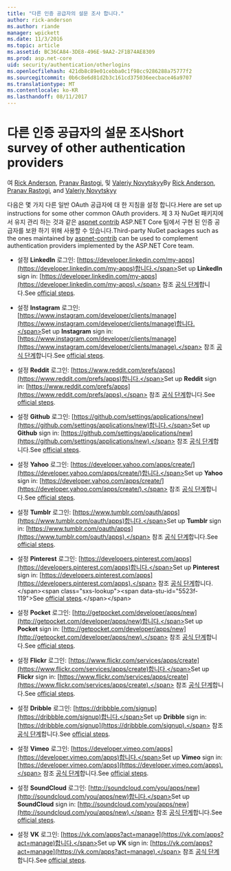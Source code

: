 ```yaml
---
title: "다른 인증 공급자의 설문 조사 합니다."
author: rick-anderson
ms.author: riande
manager: wpickett
ms.date: 11/3/2016
ms.topic: article
ms.assetid: BC36CA84-3DE8-496E-9AA2-2F1B74AE8309
ms.prod: asp.net-core
uid: security/authentication/otherlogins
ms.openlocfilehash: 421db8c89e01cebba0c1f98cc9286288a75777f2
ms.sourcegitcommit: 0b6c8e6d81d2b3c161cd375036eecbace46a9707
ms.translationtype: MT
ms.contentlocale: ko-KR
ms.lasthandoff: 08/11/2017
---
```

# <a name="short-survey-of-other-authentication-providers"></a><span data-ttu-id="5523f-102">다른 인증 공급자의 설문 조사</span><span class="sxs-lookup"><span data-stu-id="5523f-102">Short survey of other authentication providers</span></span>

<a name=security-authentication-other-logins></a>

<span data-ttu-id="5523f-103">여 [Rick Anderson](https://twitter.com/RickAndMSFT), [Pranav Rastogi](https://github.com/rustd), 및 [Valeriy Novytskyy](https://github.com/01binary)</span><span class="sxs-lookup"><span data-stu-id="5523f-103">By [Rick Anderson](https://twitter.com/RickAndMSFT), [Pranav Rastogi](https://github.com/rustd), and [Valeriy Novytskyy](https://github.com/01binary)</span></span>

<span data-ttu-id="5523f-104">다음은 몇 가지 다른 일반 OAuth 공급자에 대 한 지침을 설정 합니다.</span><span class="sxs-lookup"><span data-stu-id="5523f-104">Here are set up instructions for some other common OAuth providers.</span></span> <span data-ttu-id="5523f-105">제 3 자 NuGet 패키지에서 유지 관리 하는 것과 같은 [aspnet contrib](https://www.nuget.org/packages?q=owners%3Aaspnet-contrib+title%3AOAuth) ASP.NET Core 팀에서 구현 된 인증 공급자를 보완 하기 위해 사용할 수 있습니다.</span><span class="sxs-lookup"><span data-stu-id="5523f-105">Third-party NuGet packages such as the ones maintained by [aspnet-contrib](https://www.nuget.org/packages?q=owners%3Aaspnet-contrib+title%3AOAuth) can be used to complement authentication providers implemented by the ASP.NET Core team.</span></span>

* <span data-ttu-id="5523f-106">설정 **LinkedIn** 로그인: [https://developer.linkedin.com/my-apps](https://developer.linkedin.com/my-apps)합니다.</span><span class="sxs-lookup"><span data-stu-id="5523f-106">Set up **LinkedIn** sign in: [https://developer.linkedin.com/my-apps](https://developer.linkedin.com/my-apps).</span></span> <span data-ttu-id="5523f-107">참조 [공식 단계](https://developer.linkedin.com/docs/oauth2)합니다.</span><span class="sxs-lookup"><span data-stu-id="5523f-107">See [official steps](https://developer.linkedin.com/docs/oauth2).</span></span>

* <span data-ttu-id="5523f-108">설정 **Instagram** 로그인: [https://www.instagram.com/developer/clients/manage](https://www.instagram.com/developer/clients/manage)합니다.</span><span class="sxs-lookup"><span data-stu-id="5523f-108">Set up **Instagram** sign in: [https://www.instagram.com/developer/clients/manage](https://www.instagram.com/developer/clients/manage).</span></span> <span data-ttu-id="5523f-109">참조 [공식 단계](https://www.instagram.com/developer/authentication/)합니다.</span><span class="sxs-lookup"><span data-stu-id="5523f-109">See [official steps](https://www.instagram.com/developer/authentication/).</span></span>

* <span data-ttu-id="5523f-110">설정 **Reddit** 로그인: [https://www.reddit.com/prefs/apps](https://www.reddit.com/prefs/apps)합니다.</span><span class="sxs-lookup"><span data-stu-id="5523f-110">Set up **Reddit** sign in: [https://www.reddit.com/prefs/apps](https://www.reddit.com/prefs/apps).</span></span> <span data-ttu-id="5523f-111">참조 [공식 단계](https://github.com/reddit/reddit/wiki/OAuth2-Quick-Start-Example)합니다.</span><span class="sxs-lookup"><span data-stu-id="5523f-111">See [official steps](https://github.com/reddit/reddit/wiki/OAuth2-Quick-Start-Example).</span></span>

* <span data-ttu-id="5523f-112">설정 **Github** 로그인: [https://github.com/settings/applications/new](https://github.com/settings/applications/new)합니다.</span><span class="sxs-lookup"><span data-stu-id="5523f-112">Set up **Github** sign in: [https://github.com/settings/applications/new](https://github.com/settings/applications/new).</span></span> <span data-ttu-id="5523f-113">참조 [공식 단계](https://developer.github.com/v3/oauth/)합니다.</span><span class="sxs-lookup"><span data-stu-id="5523f-113">See [official steps](https://developer.github.com/v3/oauth/).</span></span>

* <span data-ttu-id="5523f-114">설정 **Yahoo** 로그인: [https://developer.yahoo.com/apps/create/](https://developer.yahoo.com/apps/create/)합니다.</span><span class="sxs-lookup"><span data-stu-id="5523f-114">Set up **Yahoo** sign in: [https://developer.yahoo.com/apps/create/](https://developer.yahoo.com/apps/create/).</span></span> <span data-ttu-id="5523f-115">참조 [공식 단계](https://developer.yahoo.com/bbauth/user.html)합니다.</span><span class="sxs-lookup"><span data-stu-id="5523f-115">See [official steps](https://developer.yahoo.com/bbauth/user.html).</span></span>

* <span data-ttu-id="5523f-116">설정 **Tumblr** 로그인: [https://www.tumblr.com/oauth/apps](https://www.tumblr.com/oauth/apps)합니다.</span><span class="sxs-lookup"><span data-stu-id="5523f-116">Set up **Tumblr** sign in: [https://www.tumblr.com/oauth/apps](https://www.tumblr.com/oauth/apps).</span></span> <span data-ttu-id="5523f-117">참조 [공식 단계](https://www.tumblr.com/docs/en/api/v2#auth)합니다.</span><span class="sxs-lookup"><span data-stu-id="5523f-117">See [official steps](https://www.tumblr.com/docs/en/api/v2#auth).</span></span>

* <span data-ttu-id="5523f-118">설정 **Pinterest** 로그인: [https://developers.pinterest.com/apps](https://developers.pinterest.com/apps)합니다.</span><span class="sxs-lookup"><span data-stu-id="5523f-118">Set up **Pinterest** sign in: [https://developers.pinterest.com/apps](https://developers.pinterest.com/apps).</span></span> <span data-ttu-id="5523f-119">참조 [공식 단계](https://developers.pinterest.com/docs/api/overview/?)합니다.</span><span class="sxs-lookup"><span data-stu-id="5523f-119">See [official steps](https://developers.pinterest.com/docs/api/overview/?).</span></span>

* <span data-ttu-id="5523f-120">설정 **Pocket** 로그인: [http://getpocket.com/developer/apps/new](http://getpocket.com/developer/apps/new)합니다.</span><span class="sxs-lookup"><span data-stu-id="5523f-120">Set up **Pocket** sign in: [http://getpocket.com/developer/apps/new](http://getpocket.com/developer/apps/new).</span></span> <span data-ttu-id="5523f-121">참조 [공식 단계](https://getpocket.com/developer/docs/authentication)합니다.</span><span class="sxs-lookup"><span data-stu-id="5523f-121">See [official steps](https://getpocket.com/developer/docs/authentication).</span></span>

* <span data-ttu-id="5523f-122">설정 **Flickr** 로그인: [https://www.flickr.com/services/apps/create](https://www.flickr.com/services/apps/create)합니다.</span><span class="sxs-lookup"><span data-stu-id="5523f-122">Set up **Flickr** sign in: [https://www.flickr.com/services/apps/create](https://www.flickr.com/services/apps/create).</span></span> <span data-ttu-id="5523f-123">참조 [공식 단계](https://www.flickr.com/services/api/auth.oauth.html)합니다.</span><span class="sxs-lookup"><span data-stu-id="5523f-123">See [official steps](https://www.flickr.com/services/api/auth.oauth.html).</span></span>

* <span data-ttu-id="5523f-124">설정 **Dribble** 로그인: [https://dribbble.com/signup](https://dribbble.com/signup)합니다.</span><span class="sxs-lookup"><span data-stu-id="5523f-124">Set up **Dribble** sign in: [https://dribbble.com/signup](https://dribbble.com/signup).</span></span> <span data-ttu-id="5523f-125">참조 [공식 단계](http://developer.dribbble.com/v1/oauth/)합니다.</span><span class="sxs-lookup"><span data-stu-id="5523f-125">See [official steps](http://developer.dribbble.com/v1/oauth/).</span></span>

* <span data-ttu-id="5523f-126">설정 **Vimeo** 로그인: [https://developer.vimeo.com/apps](https://developer.vimeo.com/apps)합니다.</span><span class="sxs-lookup"><span data-stu-id="5523f-126">Set up **Vimeo** sign in: [https://developer.vimeo.com/apps](https://developer.vimeo.com/apps).</span></span> <span data-ttu-id="5523f-127">참조 [공식 단계](https://developer.vimeo.com/api/authentication)합니다.</span><span class="sxs-lookup"><span data-stu-id="5523f-127">See [official steps](https://developer.vimeo.com/api/authentication).</span></span>

* <span data-ttu-id="5523f-128">설정 **SoundCloud** 로그인: [http://soundcloud.com/you/apps/new](http://soundcloud.com/you/apps/new)합니다.</span><span class="sxs-lookup"><span data-stu-id="5523f-128">Set up **SoundCloud** sign in: [http://soundcloud.com/you/apps/new](http://soundcloud.com/you/apps/new).</span></span> <span data-ttu-id="5523f-129">참조 [공식 단계](https://developers.soundcloud.com/blog/we-love-oauth-2)합니다.</span><span class="sxs-lookup"><span data-stu-id="5523f-129">See [official steps](https://developers.soundcloud.com/blog/we-love-oauth-2).</span></span>

* <span data-ttu-id="5523f-130">설정 **VK** 로그인: [https://vk.com/apps?act=manage](https://vk.com/apps?act=manage)합니다.</span><span class="sxs-lookup"><span data-stu-id="5523f-130">Set up **VK** sign in: [https://vk.com/apps?act=manage](https://vk.com/apps?act=manage).</span></span> <span data-ttu-id="5523f-131">참조 [공식 단계](https://vk.com/pages?oid=-17680044&p=Authorizing_Sites)합니다.</span><span class="sxs-lookup"><span data-stu-id="5523f-131">See [official steps](https://vk.com/pages?oid=-17680044&p=Authorizing_Sites).</span></span>
